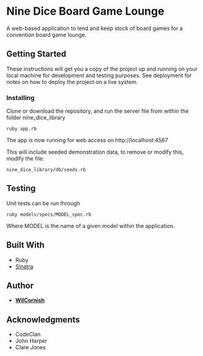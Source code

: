 # Nine Dice Board Game Lounge
A web-based application to lend and keep stock of board games for a convention board game lounge. 

## Getting Started

These instructions will get you a copy of the project up and running on your local machine for development and testing purposes. See deployment for notes on how to deploy the project on a live system.

### Installing


Clone or download the repository, and run the server file from within the folder nine_dice_library

```
ruby app.rb
```
The app is now running for web access on http://localhost:4567

This will include seeded demonstration data, to remove or modify this, modify the file: 
```
nine_dice_library/db/seeds.rb
```

## Testing

Unit tests can be run through

```
ruby models/specs/MODEL_spec.rb 
```

Where MODEL is the name of a given model within the application. 


## Built With

* Ruby
* [Sinatra](http://sinatrarb.com)

## Author

* **[WilCornish](https://github.com/WilCornish)**


## Acknowledgments

* CodeClan
* John Harper
* Clare Jones
